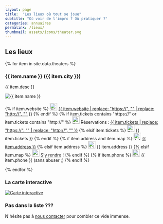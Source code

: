 ```yaml
---
layout: page
title:  "Les lieux où tout se joue"
subtitle: "Où voir de l'impro ? Où pratiquer ?"
categories: annuaires
permalink: /lieux/
thumbnail: assets/icons/theater.svg
---
```


## Les lieux

{% for item in site.data.theaters %}
### {{ item.name }} ({{ item.city }})
{{ item.desc }}

<img src="{{ site.baseurl }}/assets/images/theaters/{{ item.img }}" alt="{{ item.name }}">

{% if item.website %}
<img src="{{ site.baseurl }}/assets/icons/web.svg" width="24" alt="Site web">
<a href= '{{ item.website }}'>{{ item.website | replace: "https://", ""  | replace: "http://", "" }}</a>
{% endif %}
{% if item.tickets contains "https://" or item.tickets contains "http://" %}
<img src="{{ site.baseurl }}/assets/icons/tickets.svg" width="24" alt="Billetterie">
Réservations : <a href= '{{ item.tickets }}'>{{ item.tickets | replace: "https://", ""  | replace: "http://", "" }}</a>
{% elsif item.tickets %}
<img src="{{ site.baseurl }}/assets/icons/tickets.svg" width="24" alt="Billetterie">
{{ item.tickets }}
{% endif %}
{% if item.address and item.map %}
<img src="{{ site.baseurl }}/assets/icons/address-marker.svg" width="24" alt="Adresse">
<a href='{{ item.map }}'>{{ item.address }}</a>
{% elsif item.address %}
<img src="{{ site.baseurl }}/assets/icons/address-marker.svg" width="24" alt="Adresse">
{{ item.address }}
{% elsif item.map %}
<img src="{{ site.baseurl }}/assets/icons/address-marker.svg" width="24" alt="Localisation">
<a href='{{ item.map }}'>S'y rendre</a> !
{% endif %}
{% if item.phone %}
<img src="{{ site.baseurl }}/assets/icons/phone.svg" width="24" alt="Téléphone">
{{ item.phone }} (sans abuser ;)
{% endif %}

{% endfor %}

### La carte interactive
<a href='https://goo.gl/maps/ccHyyk1zZEEi2yGH9'><img src="{{ site.baseurl }}/assets/images/carte-interactive.png" alt="Carte interactive"></a>

### Pas dans la liste ???
N'hésite pas à [nous contacter](/contact) pour combler ce vide immense.